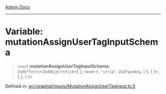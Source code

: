 [Admin Docs](/)

***

# Variable: mutationAssignUserTagInputSchema

> `const` **mutationAssignUserTagInputSchema**: `ZodEffects`\<`ZodObject`\<`Pick`\<\{ \}, `never`\>, `"strip"`, `ZodTypeAny`, \{ \}, \{ \}\>, \{ \}, \{ \}\>

Defined in: [src/graphql/inputs/MutationAssignUserTagInput.ts:5](https://github.com/gautam-divyanshu/talawa-api/blob/84910820371ade6fdca33545b3a0fc1e929731b2/src/graphql/inputs/MutationAssignUserTagInput.ts#L5)
